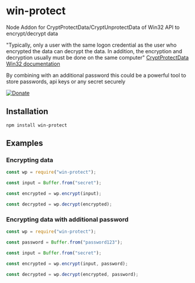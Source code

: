 # win-protect
Node Addon for CryptProtectData/CryptUnprotectData of Win32 API to encrypt/decrypt data

"Typically, only a user with the same logon credential as the user who encrypted the data can decrypt the data. In addition, the encryption and decryption usually must be done on the same computer"
[CryptProtectData Win32 documentation](https://learn.microsoft.com/en-us/windows/win32/api/dpapi/nf-dpapi-cryptprotectdata)

By combining with an additional password this could be a powerful tool to store passwords, api keys or any secret securely

[![Donate](https://img.shields.io/badge/Donate-PayPal-green.svg)](https://www.paypal.me/hmenyus)

## Installation
```
npm install win-protect
```

## Examples

### Encrypting data
```javascript
const wp = require("win-protect");

const input = Buffer.from("secret");

const encrypted = wp.encrypt(input);

const decrypted = wp.decrypt(encrypted);
```

### Encrypting data with additional password
```javascript
const wp = require("win-protect");

const password = Buffer.from("password123");

const input = Buffer.from("secret");

const encrypted = wp.encrypt(input, password);

const decrypted = wp.decrypt(encrypted, password);
```
